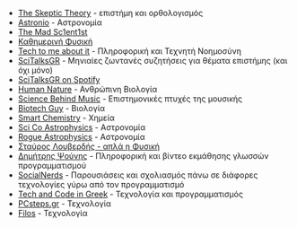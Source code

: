 - [The Skeptic Theory](https://www.youtube.com/channel/UCx-_VqUm2Lj1GJjNBLRUS2Q) - επιστήμη και ορθολογισμός
- [Astronio](https://www.youtube.com/channel/UCYhH65nE2M8rGwMWvAlVu2A) - Αστρονομία
- [The Mad Sc1ent1st](https://www.youtube.com/channel/UCsV_xDVe9DUY7xXq0rezB9g)
- [Καθημερινή Φυσική](https://www.youtube.com/c/%CE%9A%CE%B1%CE%B8%CE%B7%CE%BC%CE%B5%CF%81%CE%B9%CE%BD%CE%AE%CE%A6%CF%85%CF%83%CE%B9%CE%BA%CE%AE)
- [Tech to me about it](https://www.youtube.com/c/TechtomeAboutit) - Πληροφορική και Τεχνητή Νοημοσύνη
- [SciTalksGR](https://www.youtube.com/channel/UCUiXbkWQPwr7CBVJOFktYzg) - Μηνιαίες ζωντανές συζητήσεις για θέματα επιστήμης (και όχι μόνο)
- [SciTalksGR on Spotify](https://open.spotify.com/show/43RABr3QTJPkUPxtYLwnh9)
- [Human Nature](https://www.youtube.com/channel/UC5_cOGjJLcGtAReRVqNctKw) - Ανθρώπινη Βιολογία
- [Science Behind Music](https://www.youtube.com/channel/UCUvn6Rx9RA__wXipJII3h_Q) - Επιστημονικές πτυχές της μουσικής
- [Biotech Guy](https://www.youtube.com/c/BiotechGuyScienceForAll) - Βιολογία
- [Smart Chemistry](https://www.youtube.com/c/SmartChemistry) - Χημεία
- [Sci Co Astrophysics](https://www.youtube.com/channel/UCnwWsYr0GLTMd0DY612X2xQ) - Αστρονομία
- [Rogue Astrophysics](https://www.youtube.com/c/RogueAstrophysics) - Αστρονομία
- [Σταύρος Λουβερδής - απλά η Φυσική](https://www.youtube.com/user/stavros6462)
- [Δημήτρης Ψούνης](https://www.youtube.com/user/psounis) - Πληροφορική και βίντεο εκμάθησης γλωσσών προγραμματισμού
- [SocialNerds](https://www.youtube.com/channel/UCd5jW000te6bExqYth4TIxQ) - Παρουσιάσεις και σχολιασμός πάνω σε διάφορες τεχνολογίες γύρω από τον προγραμματισμό
- [Tech and Code in Greek](https://www.youtube.com/c/TechandCodeInGreek) - Τεχνολογία και προγραμματισμός
- [PCsteps.gr](https://www.youtube.com/c/PCstepsGr) - Τεχνολογία
- [Filos](https://www.youtube.com/channel/UCpf4auNhcYSKlqHkYKH4aFQ) - Τεχνολογία

